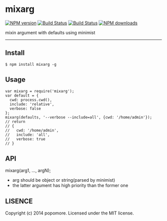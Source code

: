 # mixarg

[![NPM version](https://img.shields.io/npm/v/mixarg.svg?style=flat)](https://npmjs.org/package/mixarg)
[![Build Status](https://img.shields.io/travis/popomore/mixarg.svg?style=flat)](https://travis-ci.org/popomore/mixarg)
[![Build Status](https://img.shields.io/coveralls/popomore/mixarg?style=flat)](https://coveralls.io/r/popomore/mixarg)
[![NPM downloads](http://img.shields.io/npm/dm/mixarg.svg?style=flat)](https://npmjs.org/package/mixarg)

mixin argument with defaults using minimist

---

## Install

```
$ npm install mixarg -g
```

## Usage

```
var mixarg = require('mixarg');
var default = {
  cwd: process.cwd(),
  include: 'relative',
  verbose: false
};
mixarg(defaults, '--verbose --include=all', {cwd: '/home/admin'});
// return
// {
//   cwd: '/home/admin',
//   include: 'all',
//   verbose: true
// }
```

## API

mixarg(arg1, ..., argN);

- arg should be object or string(parsed by minimist)
- the latter argument has high priority than the former one

## LISENCE

Copyright (c) 2014 popomore. Licensed under the MIT license.
